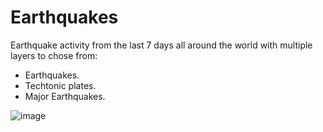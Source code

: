 # Earthquakes

Earthquake activity from the last 7 days all around the world with multiple layers to chose from:

- Earthquakes.
- Techtonic plates.
- Major Earthquakes.

![image](https://user-images.githubusercontent.com/83261520/143968410-ce166492-9e4f-4b47-a98e-91ba7bb16be3.png)
